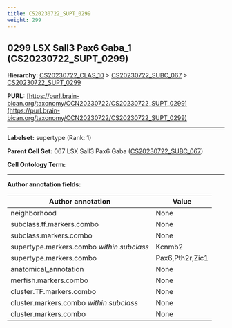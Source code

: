 ```yaml
---
title: CS20230722_SUPT_0299
weight: 299
---
```

## 0299 LSX Sall3 Pax6 Gaba_1 (CS20230722_SUPT_0299)
<b>Hierarchy: </b>
[CS20230722_CLAS_10](../CS20230722_CLAS_10) >
[CS20230722_SUBC_067](../CS20230722_SUBC_067) >
[CS20230722_SUPT_0299](../CS20230722_SUPT_0299)

**PURL:** [https://purl.brain-bican.org/taxonomy/CCN20230722/CS20230722_SUPT_0299](https://purl.brain-bican.org/taxonomy/CCN20230722/CS20230722_SUPT_0299)

---


**Labelset:** supertype (Rank: 1)

**Parent Cell Set:** 067 LSX Sall3 Pax6 Gaba ([CS20230722_SUBC_067](../CS20230722_SUBC_067))



**Cell Ontology Term:** 

[MARKER GENES.]: #


---

[TRANSFERRED ANNOTATIONS.]: #


[AUTHOR ANNOTATION FIELDS.]: #


**Author annotation fields:**

| Author annotation | Value |
|-------------------|-------|
|neighborhood|None|
|subclass.tf.markers.combo|None|
|subclass.markers.combo|None|
|supertype.markers.combo _within subclass_|Kcnmb2|
|supertype.markers.combo|Pax6,Pth2r,Zic1|
|anatomical_annotation|None|
|merfish.markers.combo|None|
|cluster.TF.markers.combo|None|
|cluster.markers.combo _within subclass_|None|
|cluster.markers.combo|None|
